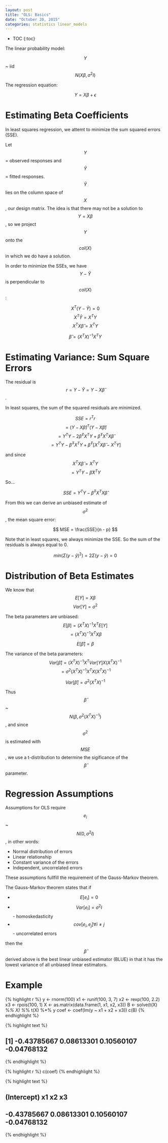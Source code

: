 ```yaml
---
layout: post
title: "OLS: Basics"
date: "October 20, 2015"
categories: statistics linear_models
---
```


* TOC
{:toc}

The linear probability model:

$$ Y$$ ~ iid$$N(X\beta, \sigma^2 I)$$

The regression equation:

$$ Y = X\beta + \epsilon $$

# Estimating Beta Coefficients
In least squares regression, we attemt to minimize the sum squared errors (SSE). 

Let $$Y$$ = observed responses and $$\hat{Y}$$ = fitted responses. $$\hat{Y}$$ lies on the column space of $$X$$, our design matrix. The idea is that there may not be a solution to $$Y = X\beta$$, so we project $$Y$$ onto the $$col(X)$$ in which we do have a solution. 

In order to minimize the SSEs, we have $$Y-\hat{Y}$$ is perpendicular to $$col(X)$$:

$$ X^T(Y-\hat{Y}) = 0 $$
$$ X^T\hat{Y} = X^TY $$
$$ X^TX\hat{\beta} = X^TY $$


$$ \hat{\beta} = (X^TX)^{-1}X^TY $$

# Estimating Variance: Sum Square Errors
The residual is $$r = Y - \hat{Y} = Y - X\hat{\beta}$$.

In least squares, the sum of the squared residuals are minimized. 

$$ SSE = r^Tr $$
$$ = (Y - X\hat{\beta})^T(Y - X\hat{\beta}) $$
$$ = Y^TY - 2\hat{\beta}^TX^TY + \hat{\beta}^TX^TX\hat{\beta} $$
$$ = Y^TY - \hat{\beta}^TX^TY + \hat{\beta}^T[X^TX\hat{\beta} - X^TY] $$

and since $$ X^TX\hat{\beta} = X^TY $$
$$ = Y^TY - \hat{\beta}X^TY $$

So...

$$ SSE = Y^TY - \hat{\beta}^TX^TX\hat{\beta} $$

From this we can derive an unbiased estimate of $$\sigma^2$$, the mean square error:

$$ MSE = \frac{SSE}{n - p} $$

Note that in least squares, we always minimize the SSE. So the sum of the residuals is always equal to 0.

$$ min( \Sigma (y - \hat{y})^2 ) = 2 \Sigma (y - \hat{y}) = 0 $$

# Distribution of Beta Estimates
We know that 
$$ E[Y] = X\beta $$
$$ Var[Y] = \sigma^2 $$

The beta parameters are unbiased:
$$ E[\beta] = (X^TX)^{-1}X^TE[Y] $$
$$ = (X^TX)^{-1}X^TX\beta $$

$$ E[\hat{\beta}] = \beta $$

The variance of the beta parameters:
$$ Var[\hat{\beta}] = (X^TX)^{-1}X^TVar[Y]X(X^TX)^{-1} $$
$$ = \sigma^2 (X^TX)^{-1}X^TX(X^TX)^{-1} $$

$$ Var[\hat{\beta}] = \sigma^2 (X^TX)^{-1} $$

Thus $$ \hat{\beta} $$ ~ $$ N(\beta, \sigma^2(X^TX)^{-1}) $$, and since $$\sigma^2$$ is estimated with $$MSE$$, we use a t-distribution to determine the sigificance of the $$\hat{\beta}$$ parameter.
 
# Regression Assumptions
Assumptions for OLS require $$ e_i $$ ~ $$ N(0, \sigma^2I) $$, in other words:
* Normal distribution of errors
* Linear relationship
* Constant variance of the errors 
* Independent, uncorrelated errors

These assumptions fullfill the requirement of the Gauss-Markov theorem.

The Gauss-Markov theorem states that if
* $$ E[e_i] = 0 $$
* $$ Var[e_i] = \sigma^2I $$ - homoskedasticity
* $$ cov[e_i, e_j] \forall i \ne j $$ - uncorrelated errors

then the $$\hat{\beta}$$ derived above is the best linear unbiased estimator (BLUE) in that it has the lowest variance of all unbiased linear estimators.

# Example

{% highlight r %}
y <- rnorm(100)
x1 <- runif(100, 3, 7)
x2 <- rexp(100, 2.2)
x3 <- rpois(100, 1)
X <- as.matrix(data.frame(1, x1, x2, x3))
B <- solve(t(X) %*% X) %*% t(X) %*% y
coef <- coef(lm(y ~ x1 + x2 + x3))
c(B)
{% endhighlight %}



{% highlight text %}
## [1] -0.43785667  0.08613301  0.10560107 -0.04768132
{% endhighlight %}



{% highlight r %}
c(coef)
{% endhighlight %}



{% highlight text %}
## (Intercept)          x1          x2          x3 
## -0.43785667  0.08613301  0.10560107 -0.04768132
{% endhighlight %}

